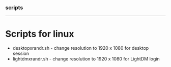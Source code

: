 ### scripts
***

# Scripts for linux

* desktopxrandr.sh - change resolution to 1920 x 1080 for desktop session
* lightdmxrandr.sh - change resolution to 1920 x 1080 for LightDM login
